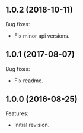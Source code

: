 ## 1.0.2 (2018-10-11)
Bug fixes:
  - Fix minor api versions.

  
## 1.0.1 (2017-08-07)
Bug fixes:
  * Fix readme.

  
## 1.0.0 (2016-08-25)
Features:
  * Initial revision.



<!-- 
   Markdown
   Copyright 2017-2018 IS2T. All rights reserved.
   For demonstration purpose only.
   IS2T PROPRIETARY. Use is subject to license terms.
-->